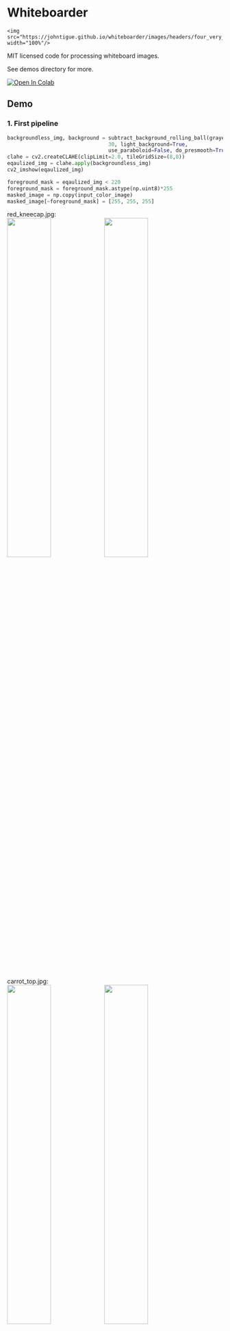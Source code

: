 # Whiteboarder

	<img src="https://johntigue.github.io/whiteboarder/images/headers/four_very_white_colored_caps.jpg" width="100%"/>

MIT licensed code for processing whiteboard images.

See demos directory for more.

[![Open In Colab](https://colab.research.google.com/assets/colab-badge.svg)](https://colab.research.google.com/github/JohnTigue/whiteboarder/blob/master/whiteboarder.ipynb)


## Demo

### 1. First pipeline

```python
backgroundless_img, background = subtract_background_rolling_ball(grayed_input_image, 
                                 30, light_background=True,
                                 use_paraboloid=False, do_presmooth=True)
clahe = cv2.createCLAHE(clipLimit=2.0, tileGridSize=(8,8))
eqaulized_img = clahe.apply(backgroundless_img)
cv2_imshow(eqaulized_img)

foreground_mask = eqaulized_img < 220
foreground_mask = foreground_mask.astype(np.uint8)*255
masked_image = np.copy(input_color_image)
masked_image[~foreground_mask] = [255, 255, 255]
```

red_kneecap.jpg:  
<img src="https://johntigue.github.io/whiteboarder/demo/red_kneecap.input.jpg" width="45%"/><img src="https://johntigue.github.io/whiteboarder/demo/red_kneecap.output_1.jpg" width="45%"/>


carrot_top.jpg:  
<img src="https://johntigue.github.io/whiteboarder/demo/carrot_top.input.jpg" width="45%"/><img src="https://johntigue.github.io/whiteboarder/demo/carrot_top.output_1.jpg" width="45%"/>


 
